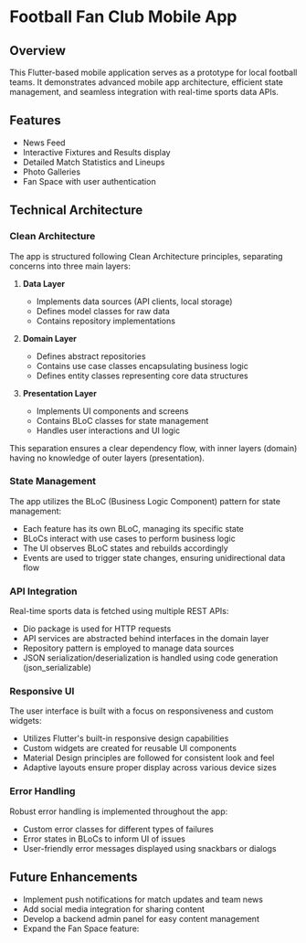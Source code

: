 # Football Fan Club Mobile App

## Overview
This Flutter-based mobile application serves as a prototype for local football teams. It demonstrates advanced mobile app architecture, efficient state management, and seamless integration with real-time sports data APIs.

## Features
- News Feed
- Interactive Fixtures and Results display
- Detailed Match Statistics and Lineups
- Photo Galleries
- Fan Space with user authentication

## Technical Architecture

### Clean Architecture
The app is structured following Clean Architecture principles, separating concerns into three main layers:

1. **Data Layer**
   - Implements data sources (API clients, local storage)
   - Defines model classes for raw data
   - Contains repository implementations

2. **Domain Layer**
   - Defines abstract repositories
   - Contains use case classes encapsulating business logic
   - Defines entity classes representing core data structures

3. **Presentation Layer**
   - Implements UI components and screens
   - Contains BLoC classes for state management
   - Handles user interactions and UI logic

This separation ensures a clear dependency flow, with inner layers (domain) having no knowledge of outer layers (presentation).

### State Management
The app utilizes the BLoC (Business Logic Component) pattern for state management:

- Each feature has its own BLoC, managing its specific state
- BLoCs interact with use cases to perform business logic
- The UI observes BLoC states and rebuilds accordingly
- Events are used to trigger state changes, ensuring unidirectional data flow

### API Integration
Real-time sports data is fetched using multiple REST APIs:

- Dio package is used for HTTP requests
- API services are abstracted behind interfaces in the domain layer
- Repository pattern is employed to manage data sources
- JSON serialization/deserialization is handled using code generation (json_serializable)

### Responsive UI
The user interface is built with a focus on responsiveness and custom widgets:

- Utilizes Flutter's built-in responsive design capabilities
- Custom widgets are created for reusable UI components
- Material Design principles are followed for consistent look and feel
- Adaptive layouts ensure proper display across various device sizes

### Error Handling
Robust error handling is implemented throughout the app:

- Custom error classes for different types of failures
- Error states in BLoCs to inform UI of issues
- User-friendly error messages displayed using snackbars or dialogs


## Future Enhancements
- Implement push notifications for match updates and team news
- Add social media integration for sharing content
- Develop a backend admin panel for easy content management
- Expand the Fan Space feature:




